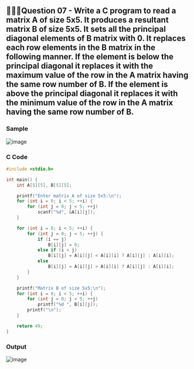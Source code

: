 ## 💁🏻‍♂️**Question 07** - Write a C program to read a matrix A of size 5x5. It produces a resultant matrix B of size 5x5. It sets all the principal diagonal elements of B matrix with 0. It replaces each row elements in the B matrix in the following manner. If the element is below the principal diagonal it replaces it with the maximum value of the row in the A matrix having the same row number of B. If the element is above the principal diagonal it replaces it with the minimum value of the row in the A matrix having the same row number of B.

### Sample
![image](https://github.com/shrudex/DSE/assets/91502997/b68526d5-9d15-4855-b512-fa668b10b9b0)


### C Code
```c
#include <stdio.h>

int main() {
    int A[5][5], B[5][5];

    printf("Enter matrix A of size 5x5:\n");
    for (int i = 0; i < 5; ++i) {
        for (int j = 0; j < 5; ++j)
            scanf("%d", &A[i][j]);
    }

    for (int i = 0; i < 5; ++i) {
        for (int j = 0; j < 5; ++j) {
            if (i == j)
                B[i][j] = 0;
            else if (i < j)
                B[i][j] = A[i][j] < A[i][i] ? A[i][j] : A[i][i];
            else
                B[i][j] = A[i][j] > A[i][i] ? A[i][j] : A[i][i];
        }
    }

    printf("Matrix B of size 5x5:\n");
    for (int i = 0; i < 5; ++i) {
        for (int j = 0; j < 5; ++j)
            printf("%d ", B[i][j]);
        printf("\n");
    }

    return 49;
}
```

### Output
![image](https://github.com/shrudex/DSE/assets/91502997/e3f30b60-804f-4dca-8d19-0c064a2ce277)
